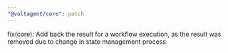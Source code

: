 ```yaml
---
"@voltagent/core": patch
---
```


fix(core): Add back the result for a workflow execution, as the result was removed due to change in state management process
